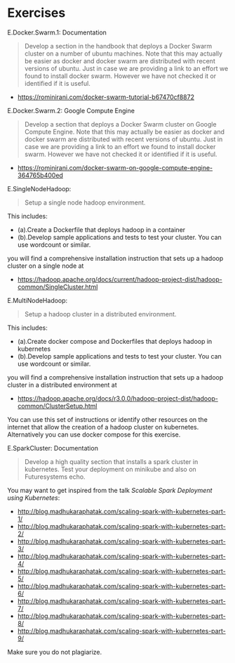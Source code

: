 # Exercises


E.Docker.Swarm.1: Documentation

> Develop a section in the handbook that deploys a Docker Swarm cluster 
  on a number of
  ubuntu machines. Note that this may actually be easier as docker and
  docker swarm are distributed with recent versions of ubuntu. Just in
  case we are providing a link to an effort we found to install docker
  swarm. However we have not checked it or identified if it is useful.

  * <https://rominirani.com/docker-swarm-tutorial-b67470cf8872>

E.Docker.Swarm.2: Google Compute Engine

> Develop a section that deploys a Docker Swarm cluster on Google Compute
  Engine. Note that this may actually be easier as docker and docker swarm
  are distributed with recent versions of ubuntu. Just in case we are
  providing a link to an effort we found to install docker swarm. However
  we have not checked it or identified if it is useful.

  * <https://rominirani.com/docker-swarm-on-google-compute-engine-364765b400ed>

E.SingleNodeHadoop:

> Setup a single node hadoop environment.

  This includes:

  * (a).Create a Dockerfile that deploys hadoop in a container
  * (b).Develop sample applications and tests to test your cluster. You can
use wordcount or similar.
  
  you will find a comprehensive installation instruction that sets up a
  hadoop cluster on a single node at
  
  * <https://hadoop.apache.org/docs/current/hadoop-project-dist/hadoop-common/SingleCluster.html>

E.MultiNodeHadoop:

> Setup a hadoop cluster in a distributed environment.

  This includes:

  * (a).Create docker compose and Dockerfiles that deploys hadoop in kubernetes
  * (b).Develop sample applications and tests to test your cluster. You can
use wordcount or similar.
  
  you will find a comprehensive installation instruction that sets up a
  hadoop cluster in a distributed environment at
  
  * <https://hadoop.apache.org/docs/r3.0.0/hadoop-project-dist/hadoop-common/ClusterSetup.html>
  
  You can use this set of
  instructions or identify other resources on the internet that allow the
  creation of a hadoop cluster on kubernetes. Alternatively you can use docker compose
  for this exercise.


E.SparkCluster: Documentation

> Develop a high quality section that installs a spark cluster in
  kubernetes. Test your deployment on minikube and also on Futuresystems
  echo.

  You may want to get inspired from the talk *Scalable Spark Deployment
  using Kubernetes*:

  * <http://blog.madhukaraphatak.com/scaling-spark-with-kubernetes-part-1/>
  * <http://blog.madhukaraphatak.com/scaling-spark-with-kubernetes-part-2/>
  * <http://blog.madhukaraphatak.com/scaling-spark-with-kubernetes-part-3/>
  * <http://blog.madhukaraphatak.com/scaling-spark-with-kubernetes-part-4/>
  * <http://blog.madhukaraphatak.com/scaling-spark-with-kubernetes-part-5/>
  * <http://blog.madhukaraphatak.com/scaling-spark-with-kubernetes-part-6/>
  * <http://blog.madhukaraphatak.com/scaling-spark-with-kubernetes-part-7/>
  * <http://blog.madhukaraphatak.com/scaling-spark-with-kubernetes-part-8/>
  * <http://blog.madhukaraphatak.com/scaling-spark-with-kubernetes-part-9/>

  Make sure you do not plagiarize.
